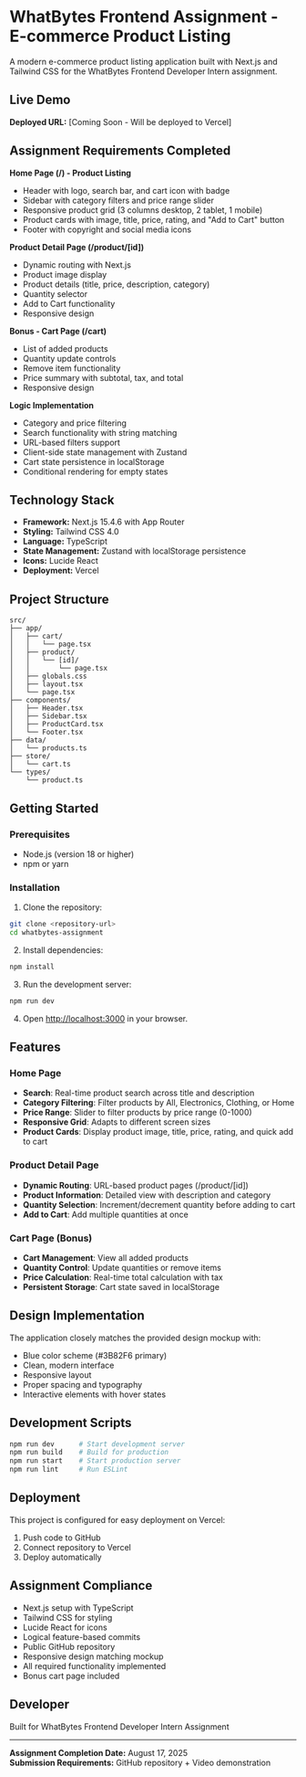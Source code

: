 # WhatBytes Frontend Assignment - E-commerce Product Listing

A modern e-commerce product listing application built with Next.js and Tailwind CSS for the WhatBytes Frontend Developer Intern assignment.

## Live Demo

**Deployed URL:** [Coming Soon - Will be deployed to Vercel]

## Assignment Requirements Completed

**Home Page (/) - Product Listing**
- Header with logo, search bar, and cart icon with badge
- Sidebar with category filters and price range slider
- Responsive product grid (3 columns desktop, 2 tablet, 1 mobile)
- Product cards with image, title, price, rating, and "Add to Cart" button
- Footer with copyright and social media icons

**Product Detail Page (/product/[id])**
- Dynamic routing with Next.js
- Product image display
- Product details (title, price, description, category)
- Quantity selector
- Add to Cart functionality
- Responsive design

**Bonus - Cart Page (/cart)**
- List of added products
- Quantity update controls
- Remove item functionality
- Price summary with subtotal, tax, and total
- Responsive design

**Logic Implementation**
- Category and price filtering
- Search functionality with string matching
- URL-based filters support
- Client-side state management with Zustand
- Cart state persistence in localStorage
- Conditional rendering for empty states

## Technology Stack

- **Framework:** Next.js 15.4.6 with App Router
- **Styling:** Tailwind CSS 4.0
- **Language:** TypeScript
- **State Management:** Zustand with localStorage persistence
- **Icons:** Lucide React
- **Deployment:** Vercel

## Project Structure

```
src/
├── app/
│   ├── cart/
│   │   └── page.tsx
│   ├── product/
│   │   └── [id]/
│   │       └── page.tsx
│   ├── globals.css
│   ├── layout.tsx
│   └── page.tsx
├── components/
│   ├── Header.tsx
│   ├── Sidebar.tsx
│   ├── ProductCard.tsx
│   └── Footer.tsx
├── data/
│   └── products.ts
├── store/
│   └── cart.ts
└── types/
    └── product.ts
```

## Getting Started

### Prerequisites

- Node.js (version 18 or higher)
- npm or yarn

### Installation

1. Clone the repository:
```bash
git clone <repository-url>
cd whatbytes-assignment
```

2. Install dependencies:
```bash
npm install
```

3. Run the development server:
```bash
npm run dev
```

4. Open [http://localhost:3000](http://localhost:3000) in your browser.

## Features

### Home Page
- **Search**: Real-time product search across title and description
- **Category Filtering**: Filter products by All, Electronics, Clothing, or Home
- **Price Range**: Slider to filter products by price range (0-1000)
- **Responsive Grid**: Adapts to different screen sizes
- **Product Cards**: Display product image, title, price, rating, and quick add to cart

### Product Detail Page
- **Dynamic Routing**: URL-based product pages (/product/[id])
- **Product Information**: Detailed view with description and category
- **Quantity Selection**: Increment/decrement quantity before adding to cart
- **Add to Cart**: Add multiple quantities at once

### Cart Page (Bonus)
- **Cart Management**: View all added products
- **Quantity Control**: Update quantities or remove items
- **Price Calculation**: Real-time total calculation with tax
- **Persistent Storage**: Cart state saved in localStorage

## Design Implementation

The application closely matches the provided design mockup with:
- Blue color scheme (#3B82F6 primary)
- Clean, modern interface
- Responsive layout
- Proper spacing and typography
- Interactive elements with hover states

## Development Scripts

```bash
npm run dev      # Start development server
npm run build    # Build for production
npm run start    # Start production server
npm run lint     # Run ESLint
```

## Deployment

This project is configured for easy deployment on Vercel:

1. Push code to GitHub
2. Connect repository to Vercel
3. Deploy automatically

## Assignment Compliance

- Next.js setup with TypeScript
- Tailwind CSS for styling
- Lucide React for icons
- Logical feature-based commits
- Public GitHub repository
- Responsive design matching mockup
- All required functionality implemented
- Bonus cart page included

## Developer

Built for WhatBytes Frontend Developer Intern Assignment

---

**Assignment Completion Date:** August 17, 2025  
**Submission Requirements:** GitHub repository + Video demonstration